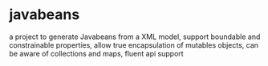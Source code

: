 # javabeans
a project to generate Javabeans from a XML model, support boundable and constrainable properties, allow true encapsulation of mutables objects, can be aware of collections and maps, fluent api support
